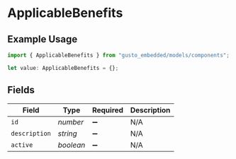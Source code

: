 # ApplicableBenefits

## Example Usage

```typescript
import { ApplicableBenefits } from "gusto_embedded/models/components";

let value: ApplicableBenefits = {};
```

## Fields

| Field              | Type               | Required           | Description        |
| ------------------ | ------------------ | ------------------ | ------------------ |
| `id`               | *number*           | :heavy_minus_sign: | N/A                |
| `description`      | *string*           | :heavy_minus_sign: | N/A                |
| `active`           | *boolean*          | :heavy_minus_sign: | N/A                |